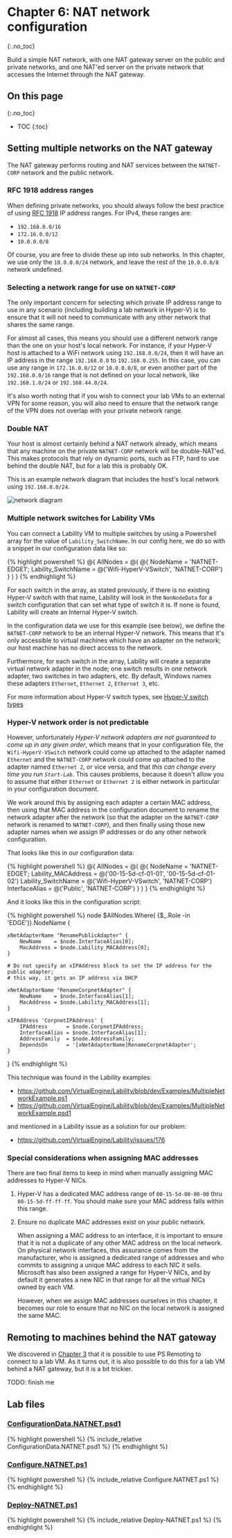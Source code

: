 # Chapter 6: NAT network configuration
{:.no_toc}

Build a simple NAT network,
with one NAT gateway server on the public and private networks,
and one NAT'ed server on the private network
that accesses the Internet through the NAT gateway.

## On this page
{:.no_toc}

* TOC
{:toc}

## Setting multiple networks on the NAT gateway

The NAT gateway performs routing and NAT services between the `NATNET-CORP` network and the public network.

### RFC 1918 address ranges

When defining private networks,
you should always follow the best practice of using [RFC 1918](http://www.faqs.org/rfcs/rfc1918.html) IP address ranges.
For IPv4, these ranges are:

- `192.168.0.0/16`
- `172.16.0.0/12`
- `10.0.0.0/8`

Of course, you are free to divide these up into sub networks.
In this chapter, we use only the `10.0.0.0/24` network,
and leave the rest of the `10.0.0.0/8` network undefined.

### Selecting a network range for use on `NATNET-CORP`

The only important concern for selecting which private IP address range to use in any scenario
(including building a lab network in Hyper-V)
is to ensure that it will not need to communicate with any other network that shares the same range.

For almost all cases, this means you should use a different network range than the one on your host's local network.
For instance, if your Hyper-V host is attached to a WiFi network using `192.168.0.0/24`,
then it will have an IP address in the range `192.168.0.0` to `192.168.0.255`.
In this case, you can use any range in `172.16.0.0/12` or `10.0.0.0/8`,
or even another part of the `192.168.0.0/16` range that is not defined on your local network,
like `192.168.1.0/24` or `192.168.44.0/24`.

It's also worth noting that if you wish to connect your lab VMs to an external VPN for some reason,
you will also need to ensure that the network range of the VPN does not overlap with your private network range.

### Double NAT

Your host is almost certainly behind a NAT network already,
which means that any machine on the private `NATNET-CORP` network will be double-NAT'ed.
This makes protocols that rely on dynamic ports,
such as FTP,
hard to use behind the double NAT,
but for a lab this is probably OK.

This is an example network diagram that includes the host's local network using `192.168.0.0/24`.

![network diagram](NetworkDiagram.png)

### Multiple network switches for Lability VMs

You can connect a Lability VM to multiple switches by using a Powershell array for the value of `Lability_SwitchName`.
In our config here, we do so with a snippet in our configuration data like so:

{% highlight powershell %}
@{
    AllNodes = @(
        @{
            NodeName                    = 'NATNET-EDGE1';
            Lability_SwitchName         = @('Wifi-HyperV-VSwitch', 'NATNET-CORP')
        }
    )
}
{% endhighlight %}

For each switch in the array,
as stated previously,
if there is no existing Hyper-V switch with that name,
Lability will look in the `NonNodeData` for a switch configuration
that can set what type of switch it is.
If none is found, Lability will create an Internal Hyper-V switch.

In the configuration data we use for this example (see below),
we define the `NATNET-CORP` network to be an internal Hyper-V network.
This means that it's only accessible to virtual machines which have an adapter on the network;
our host machine has no direct access to the network.

Furthermore, for each switch in the array,
Lability will create a separate virtual network adapter in the node;
one switch results in one network adapter,
two switches in two adapters, etc.
By default, Windows names these adapters `Ethernet`, `Ethernet 2`, `Ethernet 3`, etc.

For more information about Hyper-V switch types,
see [Hyper-V switch types](../backmatter/concepts/hyperv/switch-types)

### Hyper-V network order is not predictable

However, unfortunately _Hyper-V network adapters are not guaranteed to come up in any given order_,
which means that in your configuration file,
the `Wifi-HyperV-VSwitch` network could come up attached to the adapter named `Ethernet`
and the `NATNET-CORP` network could come up attached to the adapter named `Ethernet 2`,
or vice versa, and that _this can change every time you run `Start-Lab`_.
This causes problems,
because it doesn't allow you to assume that either `Ethernet` or `Ethernet 2` is either network in particular
in your configuration document.

We work around this by assigning each adapter a certain MAC address,
then using that MAC address in the configuration document to rename the network adapter after the network
(so that the adapter on the `NATNET-CORP` network is renamed to `NATNET-CORP`),
and then finally using those new adapter names when we assign IP addresses
or do any other network configuration.

That looks like this in our configuration data:

{% highlight powershell %}
@{
    AllNodes = @(
        @{
            NodeName                    = 'NATNET-EDGE1';
            Lability_MACAddress         = @('00-15-5d-cf-01-01', '00-15-5d-cf-01-02')
            Lability_SwitchName         = @('Wifi-HyperV-VSwitch', 'NATNET-CORP')
            InterfaceAlias              = @('Public', 'NATNET-CORP')
        }
    )
}
{% endhighlight %}

And it looks like this in the configuration script:

{% highlight powershell %}
node $AllNodes.Where( {$_.Role -in 'EDGE'}).NodeName {

    xNetAdapterName "RenamePublicAdapter" {
        NewName    = $node.InterfaceAlias[0];
        MacAddress = $node.Lability_MACAddress[0];
    }

    # Do not specify an xIPAddress block to set the IP address for the public adapter;
    # this way, it gets an IP address via DHCP

    xNetAdapterName "RenameCorpnetAdapter" {
        NewName    = $node.InterfaceAlias[1];
        MacAddress = $node.Lability_MACAddress[1];
    }

    xIPAddress 'CorpnetIPAddress' {
        IPAddress      = $node.CorpnetIPAddress;
        InterfaceAlias = $node.InterfaceAlias[1];
        AddressFamily  = $node.AddressFamily;
        DependsOn      = '[xNetAdapterName]RenameCorpnetAdapter';
    }
}
{% endhighlight %}

This technique was found in the Lability examples:

- <https://github.com/VirtualEngine/Lability/blob/dev/Examples/MultipleNetworkExample.ps1>
- <https://github.com/VirtualEngine/Lability/blob/dev/Examples/MultipleNetworkExample.psd1>

and mentioned in a Lability issue as a solution for our problem:

- <https://github.com/VirtualEngine/Lability/issues/176>

### Special considerations when assigning MAC addresses

There are two final items to keep in mind when manually assigning MAC addresses to Hyper-V NICs.

1.  Hyper-V has a dedicated MAC address range of `00-15-5d-00-00-00` thru `00-15-5d-ff-ff-ff`.
    You should make sure your MAC address falls within this range.

2.  Ensure no duplicate MAC addresses exist on your public network.

    When assigning a MAC address to an interface,
    it is important to ensure that it is not a duplicate of any other MAC address on the local network.
    On physical network interfaces,
    this assurance comes from the manufacturer,
    who is assigned a dedicated range of addresses and
    who commits to assigning a unique MAC address to each NIC it sells.
    Microsoft has also been assigned a range for Hyper-V NICs,
    and by default it generates a new NIC in that range for all the virtual NICs owned by each VM.

    However, when we assign MAC addresses ourselves in this chapter,
    it becomes our role to ensure that no NIC on the local network is assigned the same MAC.

## Remoting to machines behind the NAT gateway

We discovered in [Chapter 3](../03-Debugging) that it is possible to use PS Remoting
to connect to a lab VM.
As it turns out,
it is also possible to do this for a lab VM behind a NAT gateway,
but it is a bit trickier.

TODO: finish me

## Lab files

### [ConfigurationData.NATNET.psd1](https://github.com/mrled/lability-tutorial/tree/master/06-NatNetwork/ConfigurationData.NATNET.psd1)

{% highlight powershell %}
{% include_relative ConfigurationData.NATNET.psd1 %}
{% endhighlight %}

### [Configure.NATNET.ps1](https://github.com/mrled/lability-tutorial/tree/master/06-NatNetwork/Configure.NATNET.ps1)

{% highlight powershell %}
{% include_relative Configure.NATNET.ps1 %}
{% endhighlight %}

### [Deploy-NATNET.ps1](https://github.com/mrled/lability-tutorial/tree/master/06-NatNetwork/Deploy-NATNET.ps1)

{% highlight powershell %}
{% include_relative Deploy-NATNET.ps1 %}
{% endhighlight %}
